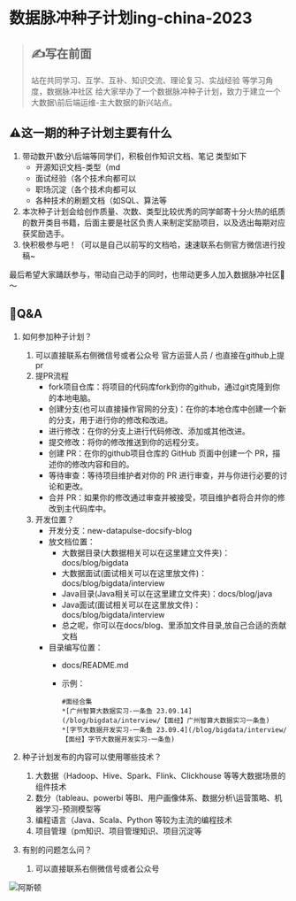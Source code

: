 # 数据脉冲种子计划ing-china-2023

> ## ✍️写在前面
>
> 站在共同学习、互学、互补、知识交流、理论复习、实战经验 等学习角度，数据脉冲社区 给大家举办了一个数据脉冲种子计划，致力于建立一个大数据\前后端运维-主大数据的新兴站点。

## ⚠️这一期的种子计划主要有什么

1. 带动数开\数分\后端等同学们，积极创作知识文档、笔记 类型如下
   * 开源知识文档-类型（md
   * 面试经验（各个技术向都可以
   * 职场沉淀（各个技术向都可以
   * 各种技术的刷题文档（如SQL、算法等
2. 本次种子计划会给创作质量、次数、类型比较优秀的同学邮寄十分火热的纸质的数开类目书籍，后面主要是社区负责人来制定奖励项目，以及选出每期对应获奖励选手。
3. 快积极参与吧！（可以是自己以前写的文档哈，速速联系右侧官方微信进行投稿~


最后希望大家踊跃参与，带动自己动手的同时，也带动更多人加入数据脉冲社区💪～

## 🤔️Q&A

1. 如何参加种子计划？
   1. 可以直接联系右侧微信号或者公众号 官方运营人员 / 也直接在github上提pr
     1. 提PR流程
        * fork项目仓库：将项目的代码库fork到你的github，通过git克隆到你的本地电脑。
        * 创建分支(也可以直接操作官网的分支)：在你的本地仓库中创建一个新的分支，用于进行你的修改和改进。   
        * 进行修改：在你的分支上进行代码修改、添加或其他改进。        
        * 提交修改：将你的修改推送到你的远程分支。 
        * 创建 PR：在你的github项目仓库的 GitHub 页面中创建一个 PR，描述你的修改内容和目的。
        * 等待审查：等待项目维护者对你的 PR 进行审查，并与你进行必要的讨论和更改。
        * 合并 PR：如果你的修改通过审查并被接受，项目维护者将合并你的修改到主代码库中。  
     2. 开发位置？
        * 开发分支：new-datapulse-docsify-blog
        * 放文档位置：
            * 大数据目录(大数据相关可以在这里建立文件夹)：docs/blog/bigdata
            * 大数据面试(面试相关可以在这里放文件)：docs/blog/bigdata/interview
            * Java目录(Java相关可以在这里建立文件夹)：docs/blog/java
            * Java面试(面试相关可以在这里放文件)：docs/blog/bigdata/interview
            * 总之呢，你可以在docs/blog、里添加文件目录,放自己合适的贡献文档
        * 目录编写位置：
            * docs/README.md
            * 示例：

               ```
               #面经合集
               *[广州智算大数据实习-一条鱼 23.09.14](/blog/bigdata/interview/【面经】广州智算大数据实习一条鱼)
               *[字节大数据开发实习-一条鱼 23.09.4](/blog/bigdata/interview/【面经】字节大数据开发实习-一条鱼)
               ```
   
2. 种子计划发布的内容可以使用哪些技术？

   1. 大数据（Hadoop、Hive、Spark、Flink、Clickhouse 等等大数据场景的组件技术
   2. 数分（tableau、powerbi 等BI、用户画像体系、数据分析\运营策略、机器学习-预测模型等
   3. 编程语言（Java、Scala、Python 等较为主流的编程技术
   4. 项目管理（pm知识、项目管理知识、项目沉淀等

3. 有别的问题怎么问？

   1. 可以直接联系右侧微信号或者公众号 

![阿斯顿]()